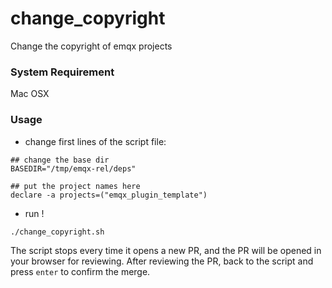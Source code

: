 # change_copyright
Change the copyright of emqx projects

### System Requirement
Mac OSX

### Usage
- change first lines of the script file:
```shell
## change the base dir
BASEDIR="/tmp/emqx-rel/deps"

## put the project names here
declare -a projects=("emqx_plugin_template")
```

- run !
```shell
./change_copyright.sh
```

The script stops every time it opens a new PR, and the PR will be opened in your browser for reviewing.
After reviewing the PR, back to the script and press `enter` to confirm the merge.
